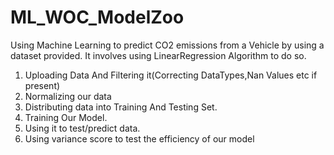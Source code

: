 # ML_WOC_ModelZoo
Using Machine Learning to predict CO2 emissions from a Vehicle by using a dataset provided.
It involves using LinearRegression Algorithm to do so.
1. Uploading Data And Filtering it(Correcting DataTypes,Nan Values etc if present)
2. Normalizing our data
3. Distributing data into Training And Testing Set.
4. Training Our Model.
5. Using it to test/predict data.
6. Using variance score to test the efficiency of our model

